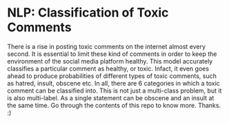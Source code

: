 # NLP: Classification of Toxic Comments
There is a rise in posting toxic comments on the internet almost every second. It is essential to limit these kind of comments in order to keep the environment of the social media platform healthy. This model accurately classifies a particular comment as healthy, or toxic. Infact, it even goes ahead to produce probabilities of different types of toxic comments, such as hatred, insult, obscene etc. In all, there are 6 categories in which a toxic comment can be classified into. This is not just a multi-class problem, but it is also multi-label. As a single statement can be obscene and an insult at the same time. Go through the contents of this repo to know more. Thanks. :)
